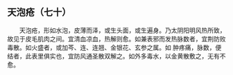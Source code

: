 ## 天泡疮（七十）


&emsp;&emsp;天泡疮，形如水泡，皮薄而泽，或生头面，或生遍身。乃太阴阳明风热所致，故见于皮毛肌肉之间。宜清血凉血，热解则愈。如兼表邪而发热脉数者，宜荆防败毒散。如火盛者，或加芩、连、连翘、金银花、玄参之属。如 肿疼痛，脉数，便结者，此表里俱实也，宜防风通圣散双解之。如外多毒水，以金黄散敷之，无有不愈。

